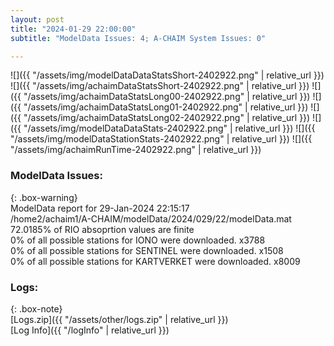 ```yaml
---
layout: post
title: "2024-01-29 22:00:00"
subtitle: "ModelData Issues: 4; A-CHAIM System Issues: 0"

---
```


![]({{ "/assets/img/modelDataDataStatsShort-2402922.png" | relative_url }})
![]({{ "/assets/img/achaimDataStatsShort-2402922.png" | relative_url }})
![]({{ "/assets/img/achaimDataStatsLong00-2402922.png" | relative_url }})
![]({{ "/assets/img/achaimDataStatsLong01-2402922.png" | relative_url }})
![]({{ "/assets/img/achaimDataStatsLong02-2402922.png" | relative_url }})
![]({{ "/assets/img/modelDataDataStats-2402922.png" | relative_url }})
![]({{ "/assets/img/modelDataStationStats-2402922.png" | relative_url }})
![]({{ "/assets/img/achaimRunTime-2402922.png" | relative_url }})


### ModelData Issues:  
  
{: .box-warning}  
 ModelData report for 29-Jan-2024 22:15:17   
 /home2/achaim1/A-CHAIM/modelData/2024/029/22/modelData.mat   
 72.0185% of RIO absoprtion values are finite   
 0% of all possible stations for IONO were downloaded. x3788   
 0% of all possible stations for SENTINEL were downloaded. x1508   
 0% of all possible stations for KARTVERKET were downloaded. x8009   
  


### Logs:  
  
{: .box-note}  
[Logs.zip]({{ "/assets/other/logs.zip" | relative_url }})  
[Log Info]({{ "/logInfo" | relative_url }})  
